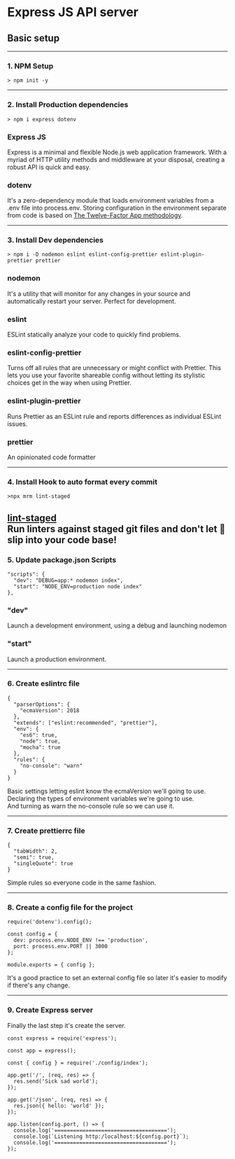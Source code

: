 # Express JS API server

## Basic setup

---

### 1. NPM Setup

```
> npm init -y
```

---

### 2. Install Production dependencies

```
> npm i express dotenv
```

### Express JS

Express is a minimal and flexible Node.js web application framework. 
With a myriad of HTTP utility methods and middleware at your disposal, creating a robust API is quick and easy.

### dotenv

It's a zero-dependency module that loads environment variables from a .env file into process.env. Storing configuration in the environment separate from code is based on [The Twelve-Factor App methodology](https://12factor.net/config).

---

### 3. Install Dev dependencies

```
> npm i -D nodemon eslint eslint-config-prettier eslint-plugin-prettier prettier
```

### nodemon

It's a utility that will monitor for any changes in your source and automatically restart your server. Perfect for development.

### eslint

ESLint statically analyze your code to quickly find problems.

### eslint-config-prettier

Turns off all rules that are unnecessary or might conflict with Prettier. 
This lets you use your favorite shareable config without letting its stylistic choices get in the way when using Prettier.

### eslint-plugin-prettier

Runs Prettier as an ESLint rule and reports differences as individual ESLint issues.

### prettier

An opinionated code formatter

---

### 4. Install Hook to auto format every commit

```
>npx mrm lint-staged
```
[lint-staged](https://www.npmjs.com/package/lint-staged)  
Run linters against staged git files and don't let 💩 slip into your code base!
---

### 5. Update package.json Scripts

```
"scripts": {
  "dev": "DEBUG=app:* nodemon index",
  "start": "NODE_ENV=production node index"
},
```

### "dev"

Launch a development environment, using a debug and launching nodemon

### "start"

Launch a production environment.

---

### 6. Create eslintrc file

```
{
  "parserOptions": {
    "ecmaVersion": 2018
  },
  "extends": ["eslint:recommended", "prettier"],
  "env": {
    "es6": true,
    "node": true,
    "mocha": true
  },
  "rules": {
    "no-console": "warn"
  }
}
```

Basic settings letting eslint know the ecmaVersion we'll going to use.  
Declaring the types of environment variables we're going to use.  
And turning as warn the no-console rule so we can use it.

---

### 7. Create prettierrc file

```
{
  "tabWidth": 2,
  "semi": true,
  "singleQuote": true
}
```

Simple rules so everyone code in the same fashion.

---

### 8. Create a config file for the project

```
require('dotenv').config();

const config = {
  dev: process.env.NODE_ENV !== 'production',
  port: process.env.PORT || 3000
};

module.exports = { config };
```

It's a good practice to set an external config file so later it's easier to modify if there's any change.

---

### 9. Create Express server

Finally the last step it's create the server.

```
const express = require('express');

const app = express();

const { config } = require('./config/index');

app.get('/', (req, res) => {
  res.send('Sick sad world');
});

app.get('/json', (req, res) => {
  res.json({ hello: 'world' });
});

app.listen(config.port, () => {
  console.log('====================================');
  console.log(`Listening http:/localhost:${config.port}`);
  console.log('====================================');
});
```
